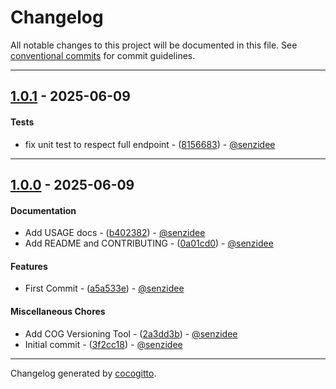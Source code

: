 # Changelog
All notable changes to this project will be documented in this file. See [conventional commits](https://www.conventionalcommits.org/) for commit guidelines.

- - -
## [1.0.1](https://github.com/senzidee/monolog-parseable-handler/compare/8156683645f5aaea40d3e92e29da96dd824e78b8..1.0.1) - 2025-06-09
#### Tests
- fix unit test to respect full endpoint - ([8156683](https://github.com/senzidee/monolog-parseable-handler/commit/8156683645f5aaea40d3e92e29da96dd824e78b8)) - [@senzidee](https://github.com/senzidee)

- - -

## [1.0.0](https://github.com/senzidee/monolog-parseable-handler/compare/3f2cc18cfa0d91d53c87ce12f004dd269820f795..1.0.0) - 2025-06-09
#### Documentation
- Add USAGE docs - ([b402382](https://github.com/senzidee/monolog-parseable-handler/commit/b40238284af744a8a238d274b44859dbec51a66c)) - [@senzidee](https://github.com/senzidee)
- Add README and CONTRIBUTING - ([0a01cd0](https://github.com/senzidee/monolog-parseable-handler/commit/0a01cd053f856f9f2a3821813a176e159a906fde)) - [@senzidee](https://github.com/senzidee)
#### Features
- First Commit - ([a5a533e](https://github.com/senzidee/monolog-parseable-handler/commit/a5a533e8fef5553e5b27f0fdb21c266ac18d5868)) - [@senzidee](https://github.com/senzidee)
#### Miscellaneous Chores
- Add COG Versioning Tool - ([2a3dd3b](https://github.com/senzidee/monolog-parseable-handler/commit/2a3dd3bd1e1b048d964965fb9d437b700c1a3785)) - [@senzidee](https://github.com/senzidee)
- Initial commit - ([3f2cc18](https://github.com/senzidee/monolog-parseable-handler/commit/3f2cc18cfa0d91d53c87ce12f004dd269820f795)) - [@senzidee](https://github.com/senzidee)

- - -

Changelog generated by [cocogitto](https://github.com/cocogitto/cocogitto).